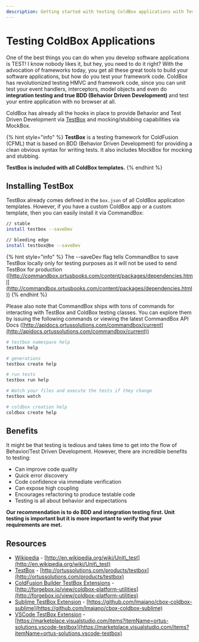 ```yaml
---
description: Getting started with testing ColdBox applications with TestBox
---
```


# Testing ColdBox Applications

One of the best things you can do when you develop software applications is TEST! I know nobody likes it, but hey, you need to do it right? With the advocation of frameworks today, you get all these great tools to build your software applications, but how do you test your framework code. ColdBox has revolutionized testing HMVC and framework code, since you can unit test your event handlers, interceptors, model objects and even do **integration testing and true BDD (Behavior Driven Development)** and test your entire application with no browser at all.

ColdBox has already all the hooks in place to provide Behavior and Test Driven Development via [TestBox](http://www.ortussolutions.com/products/testbox) and mocking/stubbing capabilities via MockBox.

{% hint style="info" %}
**TestBox** is a testing framework for ColdFusion (CFML) that is based on BDD (Behavior Driven Development) for providing a clean obvious syntax for writing tests. It also includes MockBox for mocking and stubbing.

**TestBox is included with all ColdBox templates.**
{% endhint %}

## Installing TestBox

TestBox already comes defined in the `box.json` of all ColdBox application templates.  However, if you have a custom ColdBox app or a custom template, then you can easily install it via CommandBox:

```bash
// stable
install testbox --saveDev

// bleeding edge
install testbox@be --saveDev
```

{% hint style="info" %}
The --saveDev flag tells CommandBox to save TestBox locally only for testing purposes as it will not be used to send TestBox for production ([http://commandbox.ortusbooks.com/content/packages/dependencies.html](http://commandbox.ortusbooks.com/content/packages/dependencies.html))
{% endhint %}

Please also note that CommandBox ships with tons of commands for interacting with TestBox and ColdBox testing classes. You can explore them by issuing the following commands or viewing the latest CommandBox API Docs ([http://apidocs.ortussolutions.com/commandbox/current](http://apidocs.ortussolutions.com/commandbox/current))

```bash
# testbox namespace help
testbox help

# generations
testbox create help

# run tests
testbox run help

# Watch your files and execute the tests if they change
testbox watch

# coldbox creation help
coldbox create help
```

## Benefits

It might be that testing is tedious and takes time to get into the flow of Behavior/Test Driven Development. However, there are incredible benefits to testing:

* Can improve code quality
* Quick error discovery
* Code confidence via immediate verification
* Can expose high coupling
* Encourages refactoring to produce testable code
* Testing is all about behavior and expectations

**Our recommendation is to do BDD and integration testing first.  Unit testing is important but it is more important to verify that your requirements are met.**

## Resources

* [Wikipedia](http://en.wikipedia.org/wiki/Unit\_test) - [http://en.wikipedia.org/wiki/Unit\_test](http://en.wikipedia.org/wiki/Unit\_test)
* [TestBox](http://ortussolutions.com/products/testbox) - [http://ortussolutions.com/products/testbox](http://ortussolutions.com/products/testbox)
* [ColdFusion Builder TestBox Extensions](http://forgebox.io/view/coldbox-platform-utilities) - [http://forgebox.io/view/coldbox-platform-utilities](http://forgebox.io/view/coldbox-platform-utilities)
* [Sublime TestBox Extension](https://github.com/lmajano/cbox-coldbox-sublime) - [https://github.com/lmajano/cbox-coldbox-sublime](https://github.com/lmajano/cbox-coldbox-sublime)
* [VSCode TestBox Extension](https://marketplace.visualstudio.com/items?itemName=ortus-solutions.vscode-testbox) - [https://marketplace.visualstudio.com/items?itemName=ortus-solutions.vscode-testbox](https://marketplace.visualstudio.com/items?itemName=ortus-solutions.vscode-testbox)

